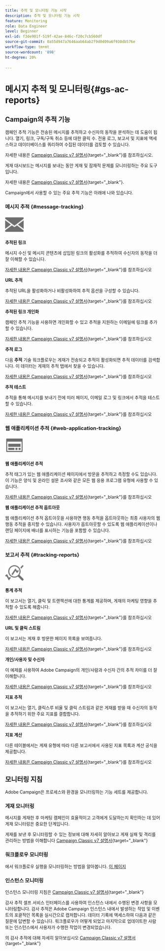 ```yaml
---
title: 추적 및 모니터링 기능 시작
description: 추적 및 모니터링 기능 시작
feature: Monitoring
role: Data Engineer
level: Beginner
exl-id: f3de901f-519f-42ae-846c-f20c7cb560df
source-git-commit: 0a55d947a7646aab64ab2f9d0d09a6f930db576e
workflow-type: tm+mt
source-wordcount: '898'
ht-degree: 20%

---
```


# 메시지 추적 및 모니터링{#gs-ac-reports}

## Campaign의 추적 기능

캠페인 추적 기능은 전송된 메시지를 추적하고 수신자의 동작을 분석하는 데 도움이 됩니다. 열기, 링크, 구독/구독 취소 등에 대한 클릭 수. 전용 로그, 보고서 및 지표에 액세스하고 데이터베이스를 쿼리하여 수집된 데이터를 검토할 수 있습니다.

자세한 내용은 [Campaign Classic v7 설명서](https://experienceleague.adobe.com/docs/campaign-classic/using/getting-started/profile-management/editing-a-profile.html?lang=en#tracking-tab){target=&quot;_blank&quot;}를 참조하십시오.

게재 대시보드는 메시지를 보내는 동안 게재 및 잠재적 문제를 모니터링하는 주요 도구입니다.

자세한 내용은 [Campaign Classic v7 설명서](https://experienceleague.adobe.com/docs/campaign-classic/using/sending-messages/monitoring-deliveries/delivery-dashboard.html?lang=en#sending-messages){target=&quot;_blank&quot;}.

Campaign에서 사용할 수 있는 주요 추적 기능은 아래에 나와 있습니다.

### 메시지 추적 {#message-tracking}

<img src="assets/do-not-localize/icon-message-tracking.svg" width="60px">

**추적된 링크**

메시지 수신 및 메시지 콘텐츠에 삽입된 링크의 활성화를 추적하여 수신자의 동작을 더 잘 이해할 수 있습니다.

[자세한 내용은 Campaign Classic v7 설명서](https://experienceleague.adobe.com/docs/campaign-classic/using/sending-messages/tracking-messages/how-to-configure-tracked-links.html?lang=en#sending-messages){target=&quot;_blank&quot;}를 참조하십시오

**URL 추적**

추적된 URL을 활성화하거나 비활성화하여 추적 옵션을 구성할 수 있습니다.

[자세한 내용은 Campaign Classic v7 설명서](https://experienceleague.adobe.com/docs/campaign-classic/using/sending-messages/tracking-messages/personalizing-url-tracking.html?lang=en#sending-messages){target=&quot;_blank&quot;}를 참조하십시오


**추적된 링크 개인화**

캠페인 추적 기능을 사용하면 개인화할 수 있고 추적을 지원하는 이메일에 링크를 추가할 수 있습니다.

[자세한 내용은 Campaign Classic v7 설명서](https://experienceleague.adobe.com/docs/campaign-classic/using/sending-messages/tracking-messages/tracking-personalized-links/tracking-personalized-links.html?lang=en#sending-messages){target=&quot;_blank&quot;}를 참조하십시오

**추적 로그**

다음 **추적** 기술 워크플로우는 게재가 전송되고 추적이 활성화되면 추적 데이터를 검색합니다. 이 데이터는 게재의 추적 탭에서 찾을 수 있습니다.

[자세한 내용은 Campaign Classic v7 설명서](https://experienceleague.adobe.com/docs/campaign-classic/using/sending-messages/tracking-messages/accessing-the-tracking-logs.html?lang=en#sending-messages){target=&quot;_blank&quot;}를 참조하십시오

**추적 테스트**

추적을 통해 메시지를 보내기 전에 미러 페이지, 이메일 로그 및 링크에서 추적을 테스트할 수 있습니다.

[자세한 내용은 Campaign Classic v7 설명서](https://experienceleague.adobe.com/docs/campaign-classic/using/sending-messages/tracking-messages/testing-tracking.html?lang=en#sending-messages){target=&quot;_blank&quot;}를 참조하십시오

### 웹 애플리케이션 추적 {#web-application-tracking}

<img src="assets/do-not-localize/icon-web-app.svg" width="60px">

**웹 애플리케이션 추적**

추적 태그가 있는 웹 애플리케이션 페이지에서 방문을 추적하고 측정할 수도 있습니다. 이 기능은 양식 및 온라인 설문 조사와 같은 모든 웹 응용 프로그램 유형에 사용할 수 있습니다.

[자세한 내용은 Campaign Classic v7 설명서](https://experienceleague.adobe.com/docs/campaign-classic/using/designing-content/web-applications/tracking-a-web-application.html?lang=en#designing-content){target=&quot;_blank&quot;}를 참조하십시오

**웹 애플리케이션 추적 옵트아웃**

웹 애플리케이션 추적 옵트아웃을 사용하면 행동 추적을 옵트아웃하는 최종 사용자의 웹 행동 추적을 중지할 수 있습니다. 사용자가 옵트아웃할 수 있도록 웹 애플리케이션이나 랜딩 페이지에 배너를 표시하는 기능을 포함할 수 있습니다.

[자세한 내용은 Campaign Classic v7 설명서](https://experienceleague.adobe.com/docs/campaign-classic/using/designing-content/web-applications/web-application-tracking-opt-out.html?lang=en#designing-content){target=&quot;_blank&quot;}를 참조하십시오

### 보고서 추적 {#tracking-reports}

<img src="assets/do-not-localize/icon_monitor.svg" width="60px">

**통계 추적**

이 보고서는 열기, 클릭 및 트랜잭션에 대한 통계를 제공하며, 게재의 마케팅 영향을 추적할 수 있도록 해줍니다.

[자세한 내용은 Campaign Classic v7 설명서](https://experienceleague.adobe.com/docs/campaign-classic/using/sending-messages/tracking-messages/about-message-tracking.html?lang=en#tracking-reports){target=&quot;_blank&quot;}를 참조하십시오

**URL 및 클릭 스트림**

이 보고서는 게재 후 방문한 페이지 목록을 보여줍니다.

[자세한 내용은 Campaign Classic v7 설명서](https://experienceleague.adobe.com/docs/campaign-classic/using/reporting/reports-on-deliveries/delivery-reports.html?lang=en#urls-and-click-streams){target=&quot;_blank&quot;}를 참조하십시오

**개인/사용자 및 수신자**

이 예제를 사용하여 Adobe Campaign의 개인/사람과 수신자 간의 추적 차이를 더 잘 이해합니다.

[자세한 내용은 Campaign Classic v7 설명서](https://experienceleague.adobe.com/docs/campaign-classic/using/reporting/reports-on-deliveries/person-people-recipients.html?lang=en#reporting){target=&quot;_blank&quot;}를 참조하십시오

**지표 추적**

이 보고서는 열기, 클릭스루 비율 및 클릭 스트림과 같은 게재를 받을 때 수신자의 동작을 추적하기 위한 주요 지표를 결합합니다.

[자세한 내용은 Campaign Classic v7 설명서](https://experienceleague.adobe.com/docs/campaign-classic/using/reporting/reports-on-deliveries/delivery-reports.html?lang=en#reporting){target=&quot;_blank&quot;}를 참조하십시오

**지표 계산**

다른 테이블에서는 게재 유형에 따라 다른 보고서에서 사용된 지표 목록과 계산 공식을 제공합니다.

[자세한 내용은 Campaign Classic v7 설명서](https://experienceleague.adobe.com/docs/campaign-classic/using/reporting/reports-on-deliveries/indicator-calculation.html?lang=en#reporting){target=&quot;_blank&quot;}를 참조하십시오

## 모니터링 지침

Adobe Campaign은 프로세스와 환경을 모니터링하는 기능 세트를 제공합니다.

### 게재 모니터링

메시지를 게재한 후 마케팅 캠페인이 효율적이고 고객에게 도달하는지 확인하는 데 있어 게재 모니터링은 중요한 단계입니다.

게재를 보낸 후 모니터링할 수 있는 정보에 대해 자세히 알아보고 게재 실패 및 격리를 관리하는 방법을 이해합니다 [Campaign Classic v7 설명서](https://experienceleague.adobe.com/docs/campaign-classic/using/sending-messages/monitoring-deliveries/about-delivery-monitoring.html?lang=en#sending-messages){target=&quot;_blank&quot;}

### 워크플로우 모니터링

에서 워크플로우 실행을 모니터링하는 방법을 알아봅니다. [이 페이지](https://experienceleague.adobe.com/docs/campaign/automation/workflows/monitoring-workflows/monitor-workflow-execution.html)

### 인스턴스 모니터링

인스턴스 모니터링 지침은 [Campaign Classic v7 설명서](https://experienceleague.adobe.com/docs/campaign-classic/using/monitoring-campaign-classic/introduction/monitoring-guidelines.html?lang=en#monitoring-campaign-classic){target=&quot;_blank&quot;}

감사 추적 셀프 서비스 인터페이스를 사용하여 인스턴스 내에서 수행된 변경 사항을 모니터링합니다. 감사 추적은 Adobe Campaign 인스턴스 내에서 발생하는 작업 및 이벤트의 포괄적인 목록을 실시간으로 캡처합니다. 데이터 기록에 액세스하여 다음과 같은 질문에 답변할 수 있습니다. 워크플로우가 어떻게 되었고 마지막으로 업데이트한 사람 또는 인스턴스에서 사용자가 수행한 작업이 변경되었습니다.

의 감사 추적에 대해 자세히 알아보십시오  [Campaign Classic v7 설명서](https://experienceleague.adobe.com/docs/campaign-classic/using/monitoring-campaign-classic/production-procedures/audit-trail.html?lang=en#accessing-audit-trail){target=&quot;_blank&quot;}
